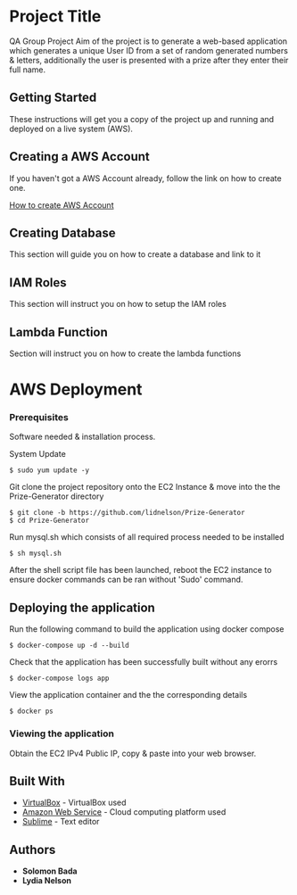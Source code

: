 # Project Title
QA Group Project 
Aim of the project is to generate a web-based application which generates a unique User ID from a set of random generated numbers & letters, additionally the user is presented with a prize after they enter their full name.

## Getting Started
These instructions will get you a copy of the project up and running and deployed on a live system (AWS).

## Creating a AWS Account
If you haven't got a AWS Account already, follow the link on how to create one.

[How to create AWS Account](https://aws.amazon.com/premiumsupport/knowledge-center/create-and-activate-aws-account/)

## Creating Database
This section will guide you on how to create a database and link to it

## IAM Roles
This section will instruct you on how to setup the IAM roles

## Lambda Function
Section will instruct you on how to create the lambda functions


# AWS Deployment
### Prerequisites
Software needed & installation process.

System Update
```
$ sudo yum update -y
```
Git clone the project repository onto the EC2 Instance & move into the the Prize-Generator directory
```
$ git clone -b https://github.com/lidnelson/Prize-Generator
$ cd Prize-Generator
```
Run mysql.sh which consists of all required process needed to be installed
```
$ sh mysql.sh
```
After the shell script file has been launched, reboot the EC2 instance to ensure docker commands can be ran without 'Sudo' command.

## Deploying the application

Run the following command to build the application using docker compose
```
$ docker-compose up -d --build
```
Check that the application has been successfully built without any erorrs
```
$ docker-compose logs app
```
View the application container and the the corresponding details
```
$ docker ps
```
### Viewing the application

Obtain the EC2 IPv4 Public IP, copy & paste into your web browser.

## Built With

* [VirtualBox](https://www.virtualbox.org/wiki/Downloads) - VirtualBox used
* [Amazon Web Service](https://aws.amazon.com/) - Cloud computing platform used
* [Sublime](https://www.sublimetext.com/3) - Text editor

## Authors

* **Solomon Bada**
* **Lydia Nelson**
